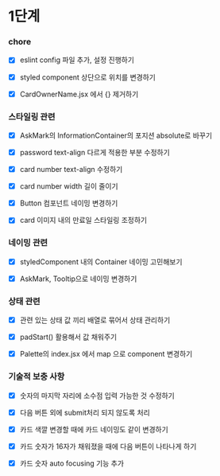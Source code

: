 # 1단계

### chore

- [x] eslint config 파일 추가, 설정 진행하기

- [x] styled component 상단으로 위치를 변경하기

- [x] CardOwnerName.jsx 에서 {} 제거하기

### 스타일링 관련

- [x] AskMark의 InformationContainer의 포지션 absolute로 바꾸기

- [x] password text-align 다르게 적용한 부분 수정하기

- [x] card number text-align 수정하기

- [x] card number width 길이 줄이기

- [x] Button 컴포넌트 네이밍 변경하기

- [x] card 이미지 내의 만료일 스타일링 조정하기

### 네이밍 관련

- [x] styledComponent 내의 Container 네이밍 고민해보기

- [x] AskMark, Tooltip으로 네이밍 변경하기

### 상태 관련

- [x] 관련 있는 상태 값 끼리 배열로 묶어서 상태 관리하기

- [x] padStart() 활용해서 값 채워주기

- [x] Palette의 index.jsx 에서 map 으로 component 변경하기

### 기술적 보충 사항

- [x] 숫자의 마지막 자리에 소수점 입력 가능한 것 수정하기

- [x] 다음 버튼 외에 submit처리 되지 않도록 처리

- [x] 카드 색깔 변경할 때에 카드 네이밍도 같이 변경하기

- [x] 카드 숫자가 16자가 채워졌을 때에 다음 버튼이 나타나게 하기

- [x] 카드 숫자 auto focusing 기능 추가
